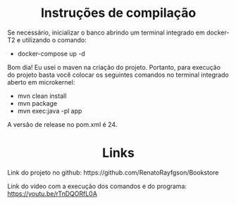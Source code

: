 <h1 align="center"> Instruções de compilação </h1> 

Se necessário, inicializar o banco abrindo um terminal integrado em docker-T2 e utilizando o comando: 

* docker-compose up -d

Bom dia! Eu usei o maven na criação do projeto. Portanto, para execução do projeto basta você colocar os seguintes comandos no terminal integrado aberto em microkernel:

* mvn clean install
* mvn package
* mvn exec:java -pl app

A versão de release no pom.xml é 24.

<h1 align="center"> Links </h1>
<div id="Links">
Link do projeto no github: 
https://github.com/RenatoRayfgson/Bookstore

Link do video com a execução dos comandos e do programa:
https://youtu.be/rTnDQORfL0A
</div>
